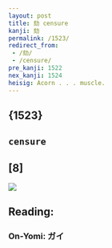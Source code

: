 ```yaml
---
layout: post
title: 劾 censure
kanji: 劾
permalink: /1523/
redirect_from:
 - /劾/
 - /censure/
pre_kanji: 1522
nex_kanji: 1524
heisig: Acorn . . . muscle.
---
```


## {1523}

## `censure`

## [8]

<div class="stroke"><img src="E58ABE.png" /></div>

## Reading:

### On-Yomi: ガイ
